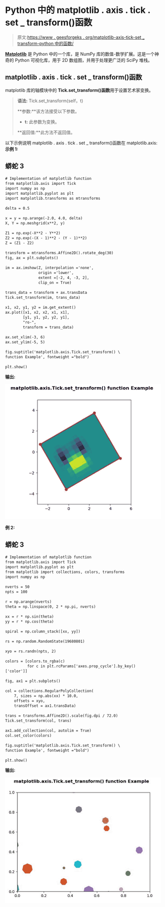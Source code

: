 # Python 中的 matplotlib . axis . tick . set _ transform()函数

> 原文:[https://www . geesforgeks . org/matplotlib-axis-tick-set _ transform-python 中的函数/](https://www.geeksforgeeks.org/matplotlib-axis-tick-set_transform-function-in-python/)

[**Matplotlib**](https://www.geeksforgeeks.org/python-introduction-matplotlib/) 是 Python 中的一个库，是 NumPy 库的数值-数学扩展。这是一个神奇的 Python 可视化库，用于 2D 数组图，并用于处理更广泛的 SciPy 堆栈。

## matplotlib . axis . tick . set _ transform()函数

matplotlib 库的轴模块中的 **Tick.set_transform()函数**用于设置艺术家变换。

> **语法:** Tick.set_transform(self，t)
> 
> **参数:**该方法接受以下参数。
> 
> *   **t:** 此参数为变换。
> 
> **返回值:**此方法不返回值。

以下示例说明 matplotlib . axis . tick . set _ transform()函数在 matplotlib.axis:
**示例 1:**

## 蟒蛇 3

```
# Implementation of matplotlib function
from matplotlib.axis import Tick
import numpy as np  
import matplotlib.pyplot as plt  
import matplotlib.transforms as mtransforms  

delta = 0.5

x = y = np.arange(-2.0, 4.0, delta)  
X, Y = np.meshgrid(x**2, y)  

Z1 = np.exp(-X**2 - Y**2)  
Z2 = np.exp(-(X - 1)**2 - (Y - 1)**2)  
Z = (Z1 - Z2)  

transform = mtransforms.Affine2D().rotate_deg(30)  
fig, ax = plt.subplots()  

im = ax.imshow(Z, interpolation ='none',  
               origin ='lower',  
               extent =[-2, 4, -3, 2],   
               clip_on = True)  

trans_data = transform + ax.transData  
Tick.set_transform(im, trans_data)  

x1, x2, y1, y2 = im.get_extent()  
ax.plot([x1, x2, x2, x1, x1],   
        [y1, y1, y2, y2, y1],  
        "ro-",  
        transform = trans_data)  

ax.set_xlim(-3, 6)  
ax.set_ylim(-5, 5)

fig.suptitle('matplotlib.axis.Tick.set_transform() \
function Example', fontweight ="bold")  

plt.show() 
```

**输出:**

![](img/66f47a86b5b1d9e79a1f78761f48b2b5.png)

**例 2:**

## 蟒蛇 3

```
# Implementation of matplotlib function
from matplotlib.axis import Tick
import matplotlib.pyplot as plt  
from matplotlib import collections, colors, transforms  
import numpy as np  

nverts = 50
npts = 100

r = np.arange(nverts)  
theta = np.linspace(0, 2 * np.pi, nverts)  

xx = r * np.sin(theta)  
yy = r * np.cos(theta)  

spiral = np.column_stack([xx, yy])  

rs = np.random.RandomState(19680801)  

xyo = rs.randn(npts, 2)  

colors = [colors.to_rgba(c)  
          for c in plt.rcParams['axes.prop_cycle'].by_key()['color']]  

fig, ax1 = plt.subplots()  

col = collections.RegularPolyCollection(  
    7, sizes = np.abs(xx) * 10.0,   
    offsets = xyo,   
    transOffset = ax1.transData)  

trans = transforms.Affine2D().scale(fig.dpi / 72.0)  
Tick.set_transform(col, trans)   

ax1.add_collection(col, autolim = True)  
col.set_color(colors) 

fig.suptitle('matplotlib.axis.Tick.set_transform() \
function Example', fontweight ="bold")  

plt.show() 
```

**输出:**

![](img/caa172da0c890190049b0de325d64819.png)